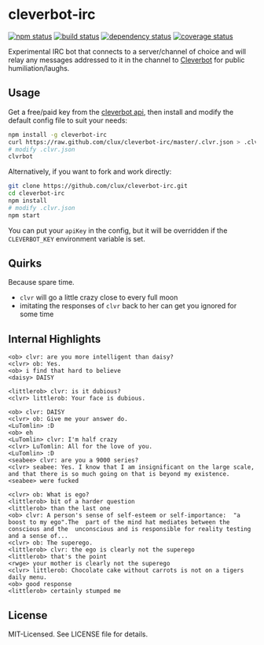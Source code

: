 # cleverbot-irc
[![npm status](http://img.shields.io/npm/v/cleverbot-irc.svg)](https://www.npmjs.org/package/cleverbot-irc)
[![build status](https://secure.travis-ci.org/clux/cleverbot-irc.svg)](http://travis-ci.org/clux/cleverbot-irc)
[![dependency status](https://david-dm.org/clux/cleverbot-irc.svg)](https://david-dm.org/clux/cleverbot-irc)
[![coverage status](http://img.shields.io/coveralls/clux/cleverbot-irc.svg)](https://coveralls.io/r/clux/cleverbot-irc)

Experimental IRC bot that connects to a server/channel of choice and will relay any messages addressed to it in the channel to [Cleverbot](http://http://www.cleverbot.com/) for public humiliation/laughs.

## Usage
Get a free/paid key from the [cleverbot api](https://www.cleverbot.com/api/), then install and modify the default config file to suit your needs:

```sh
npm install -g cleverbot-irc
curl https://raw.github.com/clux/cleverbot-irc/master/.clvr.json > .clvr.json
# modify .clvr.json
clvrbot
```

Alternatively, if you want to fork and work directly:

```sh
git clone https://github.com/clux/cleverbot-irc.git
cd cleverbot-irc
npm install
# modify .clvr.json
npm start
```

You can put your `apiKey` in the config, but it will be overridden if the `CLEVERBOT_KEY` environment variable is set.

## Quirks
Because spare time.

- `clvr` will go a little crazy close to every full moon
- imitating the responses of `clvr` back to her can get you ignored for some time

## Internal Highlights

```
<ob> clvr: are you more intelligent than daisy?
<clvr> ob: Yes.
<ob> i find that hard to believe
<daisy> DAISY
```

```
<littlerob> clvr: is it dubious?
<clvr> littlerob: Your face is dubious.
```

```
<ob> clvr: DAISY
<clvr> ob: Give me your answer do.
<LuTomlin> :D
<ob> eh
<LuTomlin> clvr: I'm half crazy
<clvr> LuTomlin: All for the love of you.
<LuTomlin> :D
<seabee> clvr: are you a 9000 series?
<clvr> seabee: Yes. I know that I am insignificant on the large scale, and that there is so much going on that is beyond my existence.
<seabee> were fucked
```

```
<clvr> ob: What is ego?
<littlerob> bit of a harder question
<littlerob> than the last one
<ob> clvr: A person's sense of self-esteem or self-importance:  "a boost to my ego".The  part of the mind hat mediates between the conscious and the  unconscious and is responsible for reality testing and a sense of...
<clvr> ob: The superego.
<littlerob> clvr: the ego is clearly not the superego
<littlerob> that's the point
<rwge> your mother is clearly not the superego
<clvr> littlerob: Chocolate cake without carrots is not on a tigers daily menu.
<ob> good response
<littlerob> certainly stumped me
```

## License
MIT-Licensed. See LICENSE file for details.
